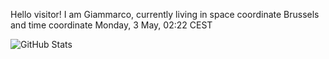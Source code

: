 Hello visitor! I am Giammarco, currently living in space coordinate Brussels and time coordinate Monday, 3 May, 02:22 CEST

![GitHub Stats](https://github-readme-stats.vercel.app/api?username=grcasanova)
